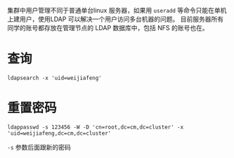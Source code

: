 集群中用户管理不同于普通单台linux 服务器，如果用 `useradd` 等命令只能在单机上建用户，使用LDAP 可以解决一个用户访问多台机器的问题。
目前服务器所有同学的账号都存放在管理节点的 LDAP 数据库中，包括 NFS 的账号也在。
# 查询
```
ldapsearch -x 'uid=weijiafeng'
```

# 重置密码
```
ldappasswd -s 123456 -W -D 'cn=root,dc=cm,dc=cluster' -x 'uid=weijiafeng,dc=cm,dc=cluster'
```
`-s` 参数后面跟新的密码
